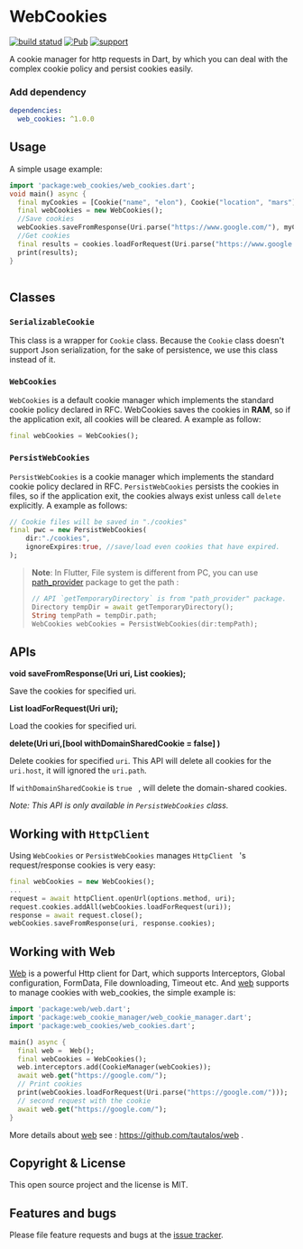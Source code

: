 # WebCookies

[![build statud](https://img.shields.io/travis/tautalos/web_cookies/master.svg?style=flat-square)](https://travis-ci.org/tautalos/web_cookies)
[![Pub](https://img.shields.io/pub/v/web_cookies.svg?style=flat-square)](https://pub.dartlang.org/packages/web_cookies)
[![support](https://img.shields.io/badge/platform-flutter%7Cdart%20vm-ff69b4.svg?style=flat-square)](https://github.com/tautalos/web_cookies)

A cookie manager for http requests in Dart, by which you can deal with the complex cookie policy and persist cookies easily.

### Add dependency

```yaml
dependencies:
  web_cookies: ^1.0.0
```

## Usage

A simple usage example:

```dart
import 'package:web_cookies/web_cookies.dart';
void main() async {
  final myCookies = [Cookie("name", "elon"), Cookie("location", "mars")];
  final webCookies = new WebCookies();
  //Save cookies   
  webCookies.saveFromResponse(Uri.parse("https://www.google.com/"), myCookies);
  //Get cookies  
  final results = cookies.loadForRequest(Uri.parse("https://www.google.com/xx"));
  print(results);  
}    
       
```

## Classes

### `SerializableCookie`

This class is a wrapper for `Cookie` class. Because the `Cookie` class doesn't  support Json serialization, for the sake of persistence, we use this class instead of it.

### `WebCookies`

`WebCookies` is a default cookie manager which implements the standard cookie policy declared in RFC. WebCookies saves the cookies in **RAM**, so if the application exit, all cookies will be cleared. A example as follow:

```dart
final webCookies = WebCookies();
```

### `PersistWebCookies`

`PersistWebCookies` is a cookie manager which implements the standard cookie policy declared in RFC. `PersistWebCookies`  persists the cookies in files, so if the application exit, the cookies always exist unless call `delete` explicitly. A example as follows:

```dart
// Cookie files will be saved in "./cookies"
final pwc = new PersistWebCookies(
    dir:"./cookies",
    ignoreExpires:true, //save/load even cookies that have expired.
);
```

> **Note**: In Flutter, File system is different from PC,  you can use [path_provider](https://pub.dartlang.org/packages/path_provider) package to get the path :
>
> ```dart
> // API `getTemporaryDirectory` is from "path_provider" package.
> Directory tempDir = await getTemporaryDirectory();
> String tempPath = tempDir.path;
> WebCookies webCookies = PersistWebCookies(dir:tempPath);
> ```



## APIs

**void saveFromResponse(Uri uri, List<Cookie> cookies);**

Save the cookies for specified uri.

**List<Cookie> loadForRequest(Uri uri);**

Load the cookies for specified uri.

**delete(Uri uri,[bool withDomainSharedCookie = false] )**

Delete cookies for specified `uri`. This API will delete all cookies for the `uri.host`, it will ignored the `uri.path`.

If `withDomainSharedCookie` is `true `  ,  will delete the domain-shared cookies.

*Note: This API is only available in `PersistWebCookies` class.*

## Working with `HttpClient`

Using  `WebCookies` or `PersistWebCookies` manages  `HttpClient ` 's  request/response cookies is very easy:

```dart
final webCookies = new WebCookies();
...
request = await httpClient.openUrl(options.method, uri);
request.cookies.addAll(webCookies.loadForRequest(uri));
response = await request.close();
webCookies.saveFromResponse(uri, response.cookies);
```

## Working with Web

[Web](https://github.com/tautalos/web) is a powerful Http client for Dart, which supports Interceptors, Global configuration, FormData, File downloading, Timeout etc.  And [web](https://github.com/tautalos/web) supports to manage cookies with web_cookies, the simple example is:

```dart
import 'package:web/web.dart';
import 'package:web_cookie_manager/web_cookie_manager.dart';
import 'package:web_cookies/web_cookies.dart';

main() async {
  final web =  Web();
  final webCookies = WebCookies();
  web.interceptors.add(CookieManager(webCookies));
  await web.get("https://google.com/");
  // Print cookies
  print(webCookies.loadForRequest(Uri.parse("https://google.com/")));
  // second request with the cookie
  await web.get("https://google.com/");
}
```

More details about [web](https://github.com/tautalos/web)  see : https://github.com/tautalos/web .

## Copyright & License

This open source project and the license is MIT.

## Features and bugs

Please file feature requests and bugs at the [issue tracker][tracker].

[tracker]: https://github.com/tautalos/web_cookies

